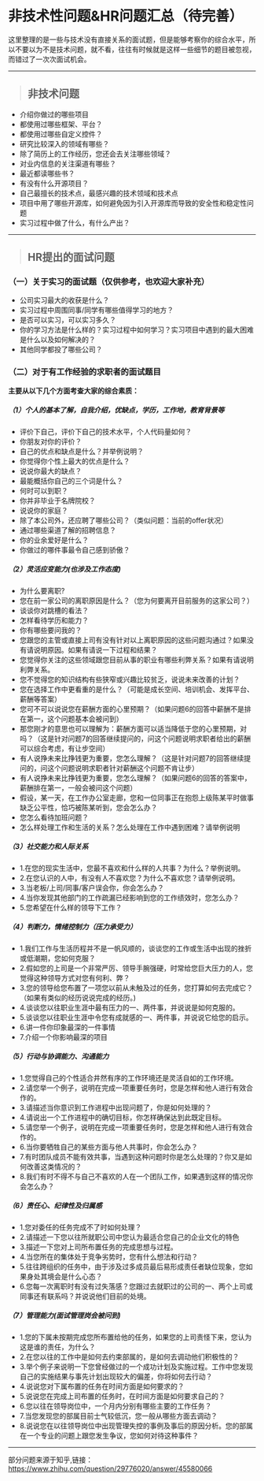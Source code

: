 # 非技术性问题&HR问题汇总（待完善）

这里整理的是一些与技术没有直接关系的面试题，但是能够考察你的综合水平，所以不要以为不是技术问题，就不看，往往有时候就是这样一些细节的题目被忽视，而错过了一次次面试机会。

----

> ## 非技术问题

* 介绍你做过的哪些项目
* 都使用过哪些框架、平台？
* 都使用过哪些自定义控件？
* 研究比较深入的领域有哪些？
* 除了简历上的工作经历，您还会去关注哪些领域？
* 对业内信息的关注渠道有哪些？
* 最近都读哪些书？
* 有没有什么开源项目？
* 自己最擅长的技术点，最感兴趣的技术领域和技术点
* 项目中用了哪些开源库，如何避免因为引入开源库而导致的安全性和稳定性问题
* 实习过程中做了什么，有什么产出？

----

> ## HR提出的面试问题

### （一）关于实习的面试题（仅供参考，也欢迎大家补充）

* 公司实习最大的收获是什么？
* 实习过程中周围同事/同学有哪些值得学习的地方？
* 是否可以实习，可以实习多久？
* 你的学习方法是什么样的？实习过程中如何学习？实习项目中遇到的最大困难是什么以及如何解决的？
* 其他同学都投了哪些公司？

### （二）对于有工作经验的求职者的面试题目

**主要从以下几个方面考查大家的综合素质：**


##### （1）个人的基本了解，自我介绍，优缺点，学历，工作地，教育背景等

* 评价下自己，评价下自己的技术水平，个人代码量如何？
* 你朋友对你的评价？
* 自己的优点和缺点是什么？并举例说明？
* 你觉得你个性上最大的优点是什么？
* 说说你最大的缺点？
* 最能概括你自己的三个词是什么？
* 何时可以到职？
* 你并非毕业于名牌院校？
* 说说你的家庭？
* 除了本公司外，还应聘了哪些公司？（类似问题：当前的offer状况）
* 通过哪些渠道了解的招聘信息？
* 你的业余爱好是什么？
* 你做过的哪件事最令自己感到骄傲？

##### （2）灵活应变能力(也涉及工作态度)

* 为什么要离职?
* 您在前一家公司的离职原因是什么？（您为何要离开目前服务的这家公司？）
* 谈谈你对跳槽的看法？
* 怎样看待学历和能力？
* 你有哪些要问我的？
* 您跟您的主管或直接上司有没有针对以上离职原因的这些问题沟通过？如果没有请说明原因。如果有请说一下过程和结果？
* 您觉得你关注的这些领域跟您目前从事的职业有哪些利弊关系？如果有请说明利弊关系。
* 您不觉得您的知识结构有些狭窄或兴趣比较贫乏，说说未来改善的计划？
* 您在选择工作中更看重的是什么？（可能是成长空间、培训机会、发挥平台、薪酬等答案）
* 您可不可以说说您在薪酬方面的心里预期？（如果问题6的回答中薪酬不是排在第一，这个问题基本会被问到）
* 那您刚才的意思也可以理解为：薪酬方面可以适当降低于您的心里预期，对吗？（这是针对问题7的回答继续提问的，问这个问题说明求职者给出的薪酬可以综合考虑，有让步空间）
* 有人说挣未来比挣钱更为重要，您怎么理解？（这是针对问题7的回答继续提问的，问这个问题说明求职者针对薪酬这个问题不肯让步）
* 有人说挣未来比挣钱更为重要，您怎么理解？（如果问题6的回答的答案中，薪酬排在第一，一般会被问这个问题）
* 假设，某一天，在工作办公室走廊，您和一位同事正在抱怨上级陈某平时做事缺乏公平性，恰巧被陈某听到，您会怎么办？
* 您怎么看待加班问题？
* 怎么样处理工作和生活的关系？怎么处理在工作中遇到困难？请举例说明

##### （3）社交能力和人际关系
* 1.在您的现实生活中，您最不喜欢和什么样的人共事？为什么？举例说明。
* 2.在您认识的人中，有没有人不喜欢您？为什么不喜欢您？请举例说明。
* 3.当老板/上司/同事/客户误会你，你会怎么办？
* 4.当你发现其他部门的工作疏漏已经影响到您的工作绩效时，您怎么办？
* 5.您希望在什么样的领导下工作？

##### （4）判断力，情绪控制力（压力承受力）
* 1.我们工作与生活历程并不是一帆风顺的，谈谈您的工作或生活中出现的挫折或低潮期，您如何克服？
* 2.假如您的上司是一个非常严厉、领导手腕强硬，时常给您巨大压力的人，您觉得这种领导方式对您有何利、弊？
* 3.您的领导给您布置了一项您以前从未触及过的任务，您打算如何去完成它？（如果有类似的经历说说完成的经历。)
* 4.谈谈您以往职业生涯中最有压力的一、两件事，并说说是如何克服的。
* 5.谈谈您以往职业生涯中令您有成就感的一、两件事，并说说它给您的启示。
* 6.讲一件你印象最深的一件事情
* 7.介绍一个你影响最深的项目

##### （5）行动与协调能力、沟通能力
* 1.您觉得自己的个性适合井然有序的工作环境还是灵活自如的工作环境。
* 2.请您举一个例子，说明在完成一项重要任务时，您是怎样和他人进行有效合作的。
* 3.请描述当你意识到工作进程中出现问题了，你是如何处理的？
* 4.请说出一个工作进程中的确切目标，你怎样确保达到此既定目标。
* 5.请您举一个例子，说明在完成一项重要任务时，您是怎样和他人进行有效合作的。
* 6.当你要牺牲自己的某些方面与他人共事时，你会怎么办？
* 7.有时团队成员不能有效共事，当遇到这种问题时你是怎么处理的？你又是如何改善这类情况的？
* 8.我们有时不得不与自己不喜欢的人在一个团队工作，如果遇到这样的情况你会怎么办？

##### （6）责任心、纪律性及归属感
* 1.您对委任的任务完成不了时如何处理？ 
* 2.请描述一下您以往所就职公司中您认为最适合您自己的企业文化的特色
* 3.描述一下您对上司所布置任务的完成思想与过程。
* 4.当您所在的集体处于竞争劣势时，您有什么想法和行动？
* 5.往往跨组织的任务中，由于涉及过多成员最后易形成责任者缺位现象，您如果身处其境会是什么心态？
* 6.您每一次离职时有没有过失落感？您跟过去就职过的公司的一、两个上司或同事还有联系吗？并说说他们目前的处境。

##### （7）管理能力(面试管理岗会被问到)

* 1.您的下属未按期完成您所布置给他的任务，如果您的上司责怪下来，您认为这是谁的责任，为什么？
* 2.在您以往的工作中是如何去约束部属的，是如何去调动他们积极性的？
* 3.举个例子来说明一下您曾经做过的一个成功计划及实施过程。工作中您发现自己的实施结果与事先计划出现较大的偏差，你将如何去行动？
* 4.说说您对下属布置的任务在时间方面是如何要求的？
* 5.说说您在完成上司布置的任务时，在时间方面是如何要求自己的？
* 6.您以往在领导岗位中，一个月内分别有哪些主要的工作任务？
* 7.当您发现您的部属目前士气较低沉，您一般从哪些方面去调动？
* 8.说说您在以往领导岗位中出现管理失控的事例及事后的原因分析。您的部属在一个专业的问题上跟您发生争议，您如何对待这种事件？

----
部分问题来源于知乎,链接：https://www.zhihu.com/question/29776020/answer/45580066
